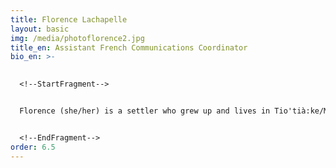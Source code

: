 ```yaml
---
title: Florence Lachapelle
layout: basic
img: /media/photoflorence2.jpg
title_en: Assistant French Communications Coordinator
bio_en: >-
  

  <!--StartFragment-->


  Florence (she/her) is a settler who grew up and lives in Tio'tià:ke/Mooniyang/Montreal. She graduated from Cégep du Vieux-Montréal in Visual Arts and is now pursuing her studies at Concordia University with a minor in Indigenous Studies. She has been participating in various social justice and climate justice initiatives and has been involved in the Coalition étudiante pour un virage environmental et social - CEVES since January 2020. She has done mobilization work within various schools for the student strike movement as well as action organizing.


  <!--EndFragment-->
order: 6.5
---
```


